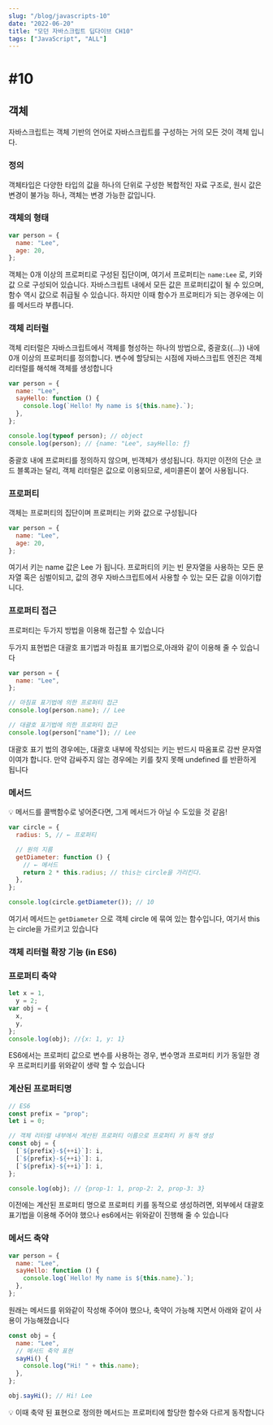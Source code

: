 ```yaml
---
slug: "/blog/javascripts-10"
date: "2022-06-20"
title: "모던 자바스크립트 딥다이브 CH10"
tags: ["JavaScript", "ALL"]
---
```


# #10

## 객체

자바스크립트는 객체 기반의 언어로 자바스크립트를 구성하는 거의 모든 것이 객체 입니다.

### 정의

객체타입은 다양한 타입의 값을 하나의 단위로 구성한 복합적인 자료 구조로, 원시 값은 변경이 불가능 하나, 객체는 변경 가능한 값입니다.

### 객체의 형태

```javascript
var person = {
  name: "Lee",
  age: 20,
};
```

객체는 0개 이상의 프로퍼티로 구성된 집단이며, 여기서 프로퍼티는 `name:Lee` 로, 키와 값 으로 구성되어 있습니다. 자바스크립트 내에서 모든 값은 프로퍼티값이 될 수 있으며, 함수 역시 값으로 취급될 수 있습니다. 하지만 이때 함수가 프로퍼티가 되는 경우에는 이를 메서드라 부릅니다.

### 객체 리터럴

객체 리터럴은 자바스크립트에서 객체를 형성하는 하나의 방법으로, 중괄호({…}) 내에 0개 이상의 프로퍼티를 정의합니다. 변수에 할당되는 시점에 자바스크립트 엔진은 객체 리터럴를 해석해 객체를 생성합니다

```jsx
var person = {
  name: "Lee",
  sayHello: function () {
    console.log(`Hello! My name is ${this.name}.`);
  },
};

console.log(typeof person); // object
console.log(person); // {name: "Lee", sayHello: ƒ}
```

중괄호 내에 프로퍼티를 정의하지 않으며, 빈객체가 생성됩니다. 하지만 이전의 단순 코드 블록과는 달리, 객체 리터럴은 값으로 이용되므로, 세미콜론이 붙어 사용됩니다.

### 프로퍼티

객체는 프로퍼티의 집단이며 프로퍼티는 키와 값으로 구성됩니다

```jsx
var person = {
  name: "Lee",
  age: 20,
};
```

여기서 키는 name 값은 Lee 가 됩니다. 프로퍼티의 키는 빈 문자열을 사용하는 모든 문자열 혹은 심벌이되고, 값의 경우 자바스크립트에서 사용할 수 있는 모든 값을 이야기합니다.

### 프로퍼티 접근

프로퍼티는 두가지 방법을 이용해 접근할 수 있습니다

두가지 표현법은 대괄호 표기법과 마침표 표기법으로,아래와 같이 이용해 줄 수 있습니다

```jsx
var person = {
  name: "Lee",
};

// 마침표 표기법에 의한 프로퍼티 접근
console.log(person.name); // Lee

// 대괄호 표기법에 의한 프로퍼티 접근
console.log(person["name"]); // Lee
```

대괄호 표기 법의 경우에는, 대괄호 내부에 작성되는 키는 반드시 따옴표로 감싼 문자열이여갸 합니다. 만약 감싸주지 않는 경우에는 키를 찾지 못해 undefined 를 반환하게 됩니다

### 메서드

<aside>
💡  메서드를 콜백함수로 넣어준다면, 그게 메서드가 아닐 수 도있을 것 같음!

</aside>

```jsx
var circle = {
  radius: 5, // ← 프로퍼티

  // 원의 지름
  getDiameter: function () {
    // ← 메서드
    return 2 * this.radius; // this는 circle을 가리킨다.
  },
};

console.log(circle.getDiameter()); // 10
```

여기서 메서드는 `getDiameter` 으로 객체 circle 에 묶여 있는 함수입니다, 여기서 this는 circle을 가르키고 있습니다

### 객체 리터럴 확장 기능 (in ES6)

### 프로퍼티 축약

```jsx
let x = 1,
  y = 2;
var obj = {
  x,
  y,
};
console.log(obj); //{x: 1, y: 1}
```

ES6에서는 프로퍼티 값으로 변수를 사용하는 경우, 변수명과 프로퍼티 키가 동일한 경우 프로퍼티키를 위와같이 생략 할 수 있습니다

### 계산된 프로퍼티명

```jsx
// ES6
const prefix = "prop";
let i = 0;

// 객체 리터럴 내부에서 계산된 프로퍼티 이름으로 프로퍼티 키 동적 생성
const obj = {
  [`${prefix}-${++i}`]: i,
  [`${prefix}-${++i}`]: i,
  [`${prefix}-${++i}`]: i,
};

console.log(obj); // {prop-1: 1, prop-2: 2, prop-3: 3}
```

이전에는 계산된 프로퍼티 명으로 프로퍼티 키를 동적으로 생성하려면, 외부에서 대괄호 표기법을 이용해 주어야 했으나 es6에서는 위와같이 진행해 줄 수 있습니다

### 메서드 축약

```jsx
var person = {
  name: "Lee",
  sayHello: function () {
    console.log(`Hello! My name is ${this.name}.`);
  },
};
```

원래는 메서드를 위와같이 작성해 주어야 했으나, 축약이 가능해 지면서 아래와 같이 사용이 가능해졌습니다

```jsx
const obj = {
  name: "Lee",
  // 메서드 축약 표현
  sayHi() {
    console.log("Hi! " + this.name);
  },
};

obj.sayHi(); // Hi! Lee
```

<aside>
💡 이때 축약 된 표현으로 정의한 메서드는 프로퍼티에 할당한 함수와 다르게 동작합니다

</aside>
